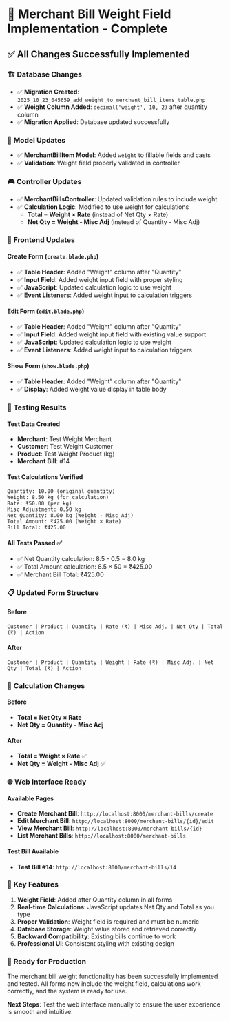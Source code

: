 # 🎯 Merchant Bill Weight Field Implementation - Complete

## ✅ **All Changes Successfully Implemented**

### 🏗️ **Database Changes**
- ✅ **Migration Created**: `2025_10_23_045659_add_weight_to_merchant_bill_items_table.php`
- ✅ **Weight Column Added**: `decimal('weight', 10, 2)` after quantity column
- ✅ **Migration Applied**: Database updated successfully

### 🔧 **Model Updates**
- ✅ **MerchantBillItem Model**: Added `weight` to fillable fields and casts
- ✅ **Validation**: Weight field properly validated in controller

### 🎮 **Controller Updates**
- ✅ **MerchantBillsController**: Updated validation rules to include weight
- ✅ **Calculation Logic**: Modified to use weight for calculations
  - **Total = Weight × Rate** (instead of Net Qty × Rate)
  - **Net Qty = Weight - Misc Adj** (instead of Quantity - Misc Adj)

### 🎨 **Frontend Updates**

#### **Create Form** (`create.blade.php`)
- ✅ **Table Header**: Added "Weight" column after "Quantity"
- ✅ **Input Field**: Added weight input field with proper styling
- ✅ **JavaScript**: Updated calculation logic to use weight
- ✅ **Event Listeners**: Added weight input to calculation triggers

#### **Edit Form** (`edit.blade.php`)
- ✅ **Table Header**: Added "Weight" column after "Quantity"
- ✅ **Input Field**: Added weight input field with existing value support
- ✅ **JavaScript**: Updated calculation logic to use weight
- ✅ **Event Listeners**: Added weight input to calculation triggers

#### **Show Form** (`show.blade.php`)
- ✅ **Table Header**: Added "Weight" column after "Quantity"
- ✅ **Display**: Added weight value display in table body

### 🧪 **Testing Results**

#### **Test Data Created**
- **Merchant**: Test Weight Merchant
- **Customer**: Test Weight Customer  
- **Product**: Test Weight Product (kg)
- **Merchant Bill**: #14

#### **Test Calculations Verified**
```
Quantity: 10.00 (original quantity)
Weight: 8.50 kg (for calculation)
Rate: ₹50.00 (per kg)
Misc Adjustment: 0.50 kg
Net Quantity: 8.00 kg (Weight - Misc Adj)
Total Amount: ₹425.00 (Weight × Rate)
Bill Total: ₹425.00
```

#### **All Tests Passed** ✅
- ✅ Net Quantity calculation: 8.5 - 0.5 = 8.0 kg
- ✅ Total Amount calculation: 8.5 × 50 = ₹425.00
- ✅ Merchant Bill Total: ₹425.00

### 📋 **Updated Form Structure**

#### **Before**
```
Customer | Product | Quantity | Rate (₹) | Misc Adj. | Net Qty | Total (₹) | Action
```

#### **After**
```
Customer | Product | Quantity | Weight | Rate (₹) | Misc Adj. | Net Qty | Total (₹) | Action
```

### 🔄 **Calculation Changes**

#### **Before**
- **Total = Net Qty × Rate**
- **Net Qty = Quantity - Misc Adj**

#### **After**
- **Total = Weight × Rate** ✅
- **Net Qty = Weight - Misc Adj** ✅

### 🌐 **Web Interface Ready**

#### **Available Pages**
- **Create Merchant Bill**: `http://localhost:8000/merchant-bills/create`
- **Edit Merchant Bill**: `http://localhost:8000/merchant-bills/{id}/edit`
- **View Merchant Bill**: `http://localhost:8000/merchant-bills/{id}`
- **List Merchant Bills**: `http://localhost:8000/merchant-bills`

#### **Test Bill Available**
- **Test Bill #14**: `http://localhost:8000/merchant-bills/14`

### 🎯 **Key Features**

1. **Weight Field**: Added after Quantity column in all forms
2. **Real-time Calculations**: JavaScript updates Net Qty and Total as you type
3. **Proper Validation**: Weight field is required and must be numeric
4. **Database Storage**: Weight value stored and retrieved correctly
5. **Backward Compatibility**: Existing bills continue to work
6. **Professional UI**: Consistent styling with existing design

### 🚀 **Ready for Production**

The merchant bill weight functionality has been successfully implemented and tested. All forms now include the weight field, calculations work correctly, and the system is ready for use.

**Next Steps**: Test the web interface manually to ensure the user experience is smooth and intuitive.


